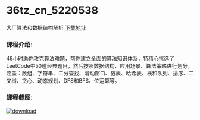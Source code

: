 # 36tz_cn_5220538
大厂算法和数据结构解析
[下载地址](http://www.36tz.cn/article/5220538 "下载地址")
### 课程介绍:
48小时助你攻克算法难题，帮你建立全面的算法知识体系，特精心挑选了LeetCode中50道经典题目，然后按照数据结构、应用场景、算法策略进行划分。涵盖：数组、字符串、二分查找、滑动窗口、链表、哈希表、栈和队列、排序、二叉树、贪心、动态规划、DFS和BFS、位运算等。

### 课程截图:
[![download](http://36tz.cn/muke_img/2021_07_2-53.png "下载地址")](http://www.36tz.cn "下载地址")
